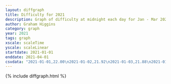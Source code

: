 ```yaml
---
layout: diffgraph
title: Difficulty for 2021
description: Graph of difficulty at midnight each day for Jan - Mar 2021
author: Graham Higgins
category: graph
year: 2021
tags: graph
xscale: scaleTime
yscale: scaleLinear
startdate: 2021-01-01
enddate: 2021-04-01
csvdata: "2021-01-01,22.00\n2021-01-02,21.92\n2021-01-03,21.88\n2021-01-04,21.90\n2021-01-05,22.23\n2021-01-06,22.14\n2021-01-07,22.23\n2021-01-08,21.97\n2021-01-09,22.15\n2021-01-10,22.16\n2021-01-11,22.07\n2021-01-12,22.23\n2021-01-13,22.18\n2021-01-14,21.96\n2021-01-15,22.23\n2021-01-16,22.24\n2021-01-17,22.09\n2021-01-18,22.13\n2021-01-19,22.15\n2021-01-20,22.11\n2021-01-21,22.11\n2021-01-22,22.01\n2021-01-23,21.76\n2021-01-24,21.81\n2021-01-25,22.03\n2021-01-26,21.92\n2021-01-27,21.99\n2021-01-28,21.96\n2021-01-29,21.96\n2021-01-30,22.04\n2021-01-31,22.02\n2021-02-01,22.11\n2021-02-02,21.95\n2021-02-03,21.98\n2021-02-04,21.97\n2021-02-05,22.06\n2021-02-06,22.05\n2021-02-07,22.13\n2021-02-08,22.08\n2021-02-09,22.10\n2021-02-10,22.13\n2021-02-11,22.10\n2021-02-12,22.05\n2021-02-13,22.04\n2021-02-14,22.06\n2021-02-15,22.08\n2021-02-16,21.97\n2021-02-17,22.02\n2021-02-18,22.10\n2021-02-19,22.02\n2021-02-20,21.85\n2021-02-21,21.84\n2021-02-22,21.96\n2021-02-23,21.93\n2021-02-24,21.97\n2021-02-25,22.02\n2021-02-26,22.07\n2021-02-27,22.18\n2021-02-28,22.32\n2021-03-01,22.17\n2021-03-02,22.17\n2021-03-03,22.28\n2021-03-04,22.22\n2021-03-05,22.30\n2021-03-06,22.28\n2021-03-07,22.28\n2021-03-08,22.24\n2021-03-09,22.36\n2021-03-10,22.36\n2021-03-11,22.30\n2021-03-12,22.18\n2021-03-13,22.26\n2021-03-14,22.24\n2021-03-15,22.23"
---
```


{% include diffgraph.html %}

